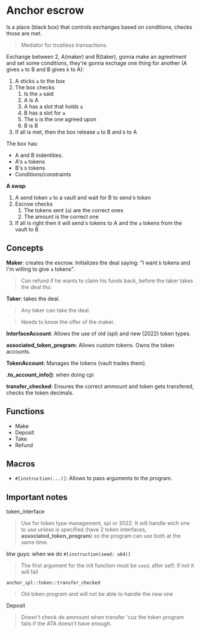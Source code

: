 # Anchor escrow

Is a place (black box) that controls exchanges based on conditions, checks those are met.
>Mediator for trustless transactions.

Exchange between 2, A(maker) and B(taker), gonna make an agreetment and set some conditions,
they're gonna exchage one thing for another (A gives `a` to B and B gives `b` to A):

1. A sticks `a` to the box
2. The box checks
   1. Is the `a` said
   2. A is A
   3. A has a slot that holds `a`
   4. B has a slot for `a`
   5. The `b` is the one agreed upon
   6. B is B
3. If all is met, then the box release `a` to B and `b` to A

The box has:

- A and B indentities.
- A's `a` tokens
- B's `b` tokens
- Conditions/constraints

**A swap**:

1. A send token `a` to a vault and wait for B to send `b` token
2. Escrow checks
   1. The tokens sent (`a`) are the correct ones
   2. The amount is the correct one
3. If all is right then it will send `b` tokens to A and the `a` tokens from the vault to B

## Concepts

**Maker**: creates the escrow. Initializes the deal saying:
"I want `b` tokens and I'm willing to give `a` tokens".

>Can refund if he wants to claim his funds back, before the taker takes the deal tho.

**Taker**: takes the deal.
>Any taker can take the deal.

>Needs to know the offer of the maker.

**InterfaceAccount**: Allows the use of old (spl) and new (2022) token types.

**associated_token_program**: Allows custom tokens. Owns the token accounts.

**TokenAccount**: Manages the tokens (vault trades them).

**.to_account_info()**: when doing cpi

**transfer_checked**: Ensures the correct ammount and token gets transfered, checks the token decimals.

## Functions

- Make
- Deposit
- Take
- Refund

## Macros

- `#[instruction(...)]`: Allows to pass arguments to the program.

## Important notes

token_interface
>Use for token type management, spl or 2022. It will handle wich one to use unless is specified
>(have 2 token interfaces, **associated_token_program**) so the program can use both at the same time.

btw guys: when we do 
`#[instruction(seed: u64)]`
>The first argument for the init function must be `seed`, after self; if not it will fail

`anchor_spl::token::transfer_checked`
>Old token program and will not be able to handle the new one

Deposit
>Doesn't check de ammount when transfer 'cuz the token program fails if the ATA doesn't have enough.
